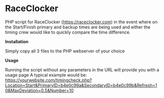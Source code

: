 # RaceClocker
PHP script for RaceClocker (https://raceclocker.com) in the event where on the Start/Finish primary and backup times are being used and either the timing crew would like to quickly compare the time difference.

**Installation**

Simply copy all 3 files to the PHP webserver of your choice

**Usage**

Running the script without any parameters in the URL will provide you with a usage page
A typical example would be: https://yourwebsite.com/timingcheck.php?Location=Start&PrimaryID=b4e0c99a&SecondaryID=b4e0c99b&Refresh=10&MaxDeviation=0.5&Number=10

